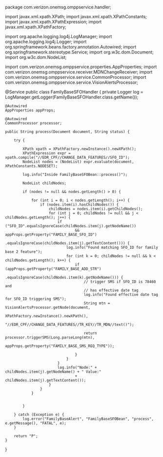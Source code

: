 package com.verizon.onemsg.omppservice.handler;

import javax.xml.xpath.XPath;
import javax.xml.xpath.XPathConstants;
import javax.xml.xpath.XPathExpression;
import javax.xml.xpath.XPathFactory;

import org.apache.logging.log4j.LogManager;
import org.apache.logging.log4j.Logger;
import org.springframework.beans.factory.annotation.Autowired;
import org.springframework.stereotype.Service;
import org.w3c.dom.Document;
import org.w3c.dom.NodeList;

import com.verizon.onemsg.omppservice.properties.AppProperties;
import com.verizon.onemsg.omppservice.receiver.MDNChangeReceiver;
import com.verizon.onemsg.omppservice.service.CommonProcessor;
import com.verizon.onemsg.omppservice.service.VisionAlertsProcessor;

@Service
public class FamilyBaseSFOHandler {
	private Logger log = LogManager.getLogger(FamilyBaseSFOHandler.class.getName());
	
	@Autowired
	AppProperties appProps;
	
	@Autowired
	CommonProcessor processor;
	
	public String process(Document document, String status) {

		try {

			XPath xpath = XPathFactory.newInstance().newXPath();
			XPathExpression expr = xpath.compile("//EDR_CPF//CHANGE_DATA_FEATURES//SFO_ID");
			NodeList nodes = (NodeList) expr.evaluate(document, XPathConstants.NODESET);
			
			log.info("Inside FamilyBaseSFOBean::process()");			
		
			NodeList childNodes;
			
			if (nodes != null && nodes.getLength() > 0) {

				for (int i = 0; i < nodes.getLength(); i++) {
					if (nodes.item(i).hasChildNodes()) {
						childNodes = nodes.item(i).getChildNodes();
						for (int j = 0; childNodes != null && j < childNodes.getLength(); j++) {
							if ("SFO_ID".equalsIgnoreCase(childNodes.item(j).getNodeName())
									&& appProps.getProperty("FAMILY_BASE_SFO_ID")
											.equalsIgnoreCase(childNodes.item(j).getTextContent())) {
								log.info("Found matching SFO_ID for family base 2 feature");
								for (int k = 0; childNodes != null && k < childNodes.getLength(); k++) {
									if (appProps.getProperty("FAMILY_BASE_ADD_STR")
											.equalsIgnoreCase(childNodes.item(k).getNodeName())) {
										// trigger SMS if SFO_ID is 78460 and
										// has effective date tag
										log.info("Found effective date tag for SFO_ID triggering SMS");
										String mtn = VisionAlertsProcessor.getNode(document,
												XPathFactory.newInstance().newXPath(),
												"//EDR_CPF//CHANGE_DATA_FEATURES//TR_KEY//TR_MDN//text()");

										return processor.triggerSMS(Long.parseLong(mtn),
												appProps.getProperty("FAMILY_BASE_SMS_REQ_TYPE"));
										
									}
								}
							}
							log.info("Node:" + childNodes.item(j).getNodeName() + " Value:"
									+ childNodes.item(j).getTextContent());
						}
					}
				}
				
			
			}			
			
		} catch (Exception e) {
			log.error("FamilyBaseAlert", "FamilyBaseSFOBean", "process", e.getMessage(), "FATAL", e);
		}

		return "P";
	}
}
